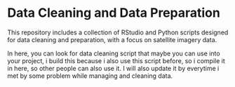 # Data Cleaning and Data Preparation
This repository includes a collection of RStudio and Python scripts designed for data cleaning and preparation, with a focus on satellite imagery data.

In here, you can look for data cleaning script that maybe you can use into your project, i build this because i also use this script before, so i compile it in here, so other people can also use it. I will also update it by everytime i met by some problem while managing and cleaning data. 
